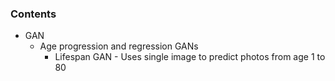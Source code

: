 ### Contents

- GAN
    - Age progression and regression GANs
        - Lifespan GAN - Uses single image to predict photos from age 1 to 80